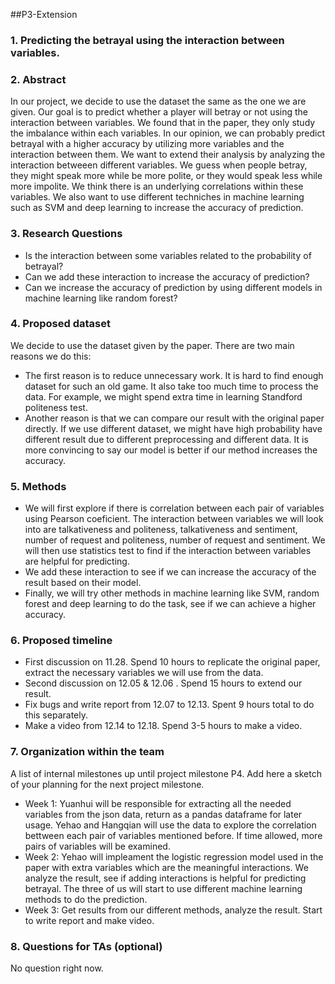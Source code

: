 ##P3-Extension
### 1. Predicting the betrayal using the interaction between variables.

### 2. Abstract

In our project, we decide to use the dataset the same as the one we are given. Our goal is to predict whether a player will betray or not using the interaction between variables.
We found that in the paper, they only study the imbalance within each variables. In our opinion, we can probably predict betrayal with a higher accuracy by utilizing more variables and the interaction between them.
We want to extend their analysis by analyzing the interaction betweeen different variables. We guess when people betray, they might speak more while be more polite, or they would speak less while more impolite. We think there is an underlying correlations within these variables. We also want to use different techniches in machine learning such as SVM and deep learning to increase the accuracy of prediction.

### 3. Research Questions
 + Is the interaction between some variables related to the probability of betrayal?
 + Can we add these interaction to increase the accuracy of prediction?
 + Can we increase the accuracy of prediction by using different models in machine learning like random forest?

### 4. Proposed dataset
  We decide to use the dataset given by the paper. There are two main reasons we do this:
  + The first reason is to reduce unnecessary work. It is hard to find enough dataset for such an old game. It also take too much time to process the data. For example, we might 
  spend extra time in learning Standford politeness test.
  + Another reason is that we can compare our result with the original paper directly. If we use different dataset, we might have high probability have different result due to 
  different preprocessing and different data. It is more convincing to say our model is better if our method increases the accuracy.

### 5. Methods
  + We will first explore if there is correlation between each pair of variables using Pearson coeficient. The interaction between variables we will look into are talkativeness and politeness, talkativeness and sentiment, number of request and politeness, number of request and sentiment. We will then use statistics test to find if the interaction between variables are helpful for predicting. 
  + We add these interaction to see if we can increase the accuracy of the result based on their model.
  + Finally, we will try other methods in machine learning like SVM, random forest and deep learning to do the task, see if we can achieve a higher accuracy.

### 6. Proposed timeline
  + First discussion on 11.28. Spend 10 hours to replicate the original paper, extract the necessary variables we will use from the data.
  + Second discussion on 12.05 & 12.06 . Spend 15 hours to extend our result.
  + Fix bugs and write report from 12.07 to 12.13. Spent 9 hours total to do this separately.
  + Make a video from 12.14 to 12.18. Spend 3-5 hours to make a video.

### 7. Organization within the team
A list of internal milestones up until project milestone P4. Add here a sketch of your planning for the next project milestone.

  + Week 1: Yuanhui will be responsible for extracting all the needed variables from the json data, return as a pandas dataframe for later usage. Yehao and Hangqian will use the data to explore the correlation bettween each pair of variables mentioned before. If time allowed, more pairs of variables will be examined. 
  + Week 2: Yehao will impleament the logistic regression model used in the paper with extra variables which are the meaningful interactions. We analyze the result, see if adding interactions is helpful for predicting betrayal. The three of us will start to use different machine learning methods to do the prediction.
  + Week 3: Get results from our different methods, analyze the result. Start to write report and make video.
  
### 8. Questions for TAs (optional)
No question right now.
